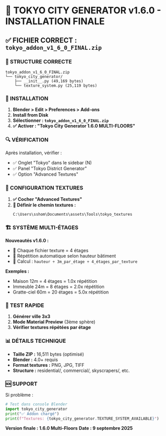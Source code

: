 # 🎯 TOKYO CITY GENERATOR v1.6.0 - INSTALLATION FINALE

## ✅ FICHIER CORRECT : `tokyo_addon_v1_6_0_FINAL.zip`

### 📁 STRUCTURE CORRECTE
```
tokyo_addon_v1_6_0_FINAL.zip
└── tokyo_city_generator/
    ├── __init__.py (49,169 bytes)
    └── texture_system.py (25,119 bytes)
```

### 🚀 INSTALLATION

1. **Blender > Edit > Preferences > Add-ons**
2. **Install from Disk**
3. **Sélectionner : `tokyo_addon_v1_6_0_FINAL.zip`**
4. **✅ Activer : "Tokyo City Generator 1.6.0 MULTI-FLOORS"**

### 🔍 VÉRIFICATION

Après installation, vérifier :
- ✅ Onglet "Tokyo" dans le sidebar (N)
- ✅ Panel "Tokyo District Generator"
- ✅ Option "Advanced Textures"

### 🎨 CONFIGURATION TEXTURES

1. **✅ Cocher "Advanced Textures"**
2. **📁 Définir le chemin textures :**
   ```
   C:\Users\sshom\Documents\assets\Tools\tokyo_textures
   ```

### 🏗️ SYSTÈME MULTI-ÉTAGES

**Nouveautés v1.6.0 :**
- 📏 Chaque fichier texture = 4 étages
- 🔄 Répétition automatique selon hauteur bâtiment
- 📐 Calcul : `hauteur ÷ 3m_par_étage ÷ 4_étages_par_texture`

**Exemples :**
- Maison 12m = 4 étages = 1.0x répétition
- Immeuble 24m = 8 étages = 2.0x répétition
- Gratte-ciel 60m = 20 étages = 5.0x répétition

### 🧪 TEST RAPIDE

1. **Générer ville 3x3**
2. **Mode Material Preview** (3ème sphère)
3. **Vérifier textures répétées par étage**

### 📊 DÉTAILS TECHNIQUE

- **Taille ZIP :** 16,511 bytes (optimisé)
- **Blender :** 4.0+ requis
- **Format textures :** PNG, JPG, TIFF
- **Structure :** residential/, commercial/, skyscrapers/, etc.

### 🆘 SUPPORT

Si problème :
```python
# Test dans console Blender
import tokyo_city_generator
print("✅ Addon chargé")
print(f"Textures: {tokyo_city_generator.TEXTURE_SYSTEM_AVAILABLE}")
```

**Version finale : 1.6.0 Multi-Floors**
**Date : 9 septembre 2025**
